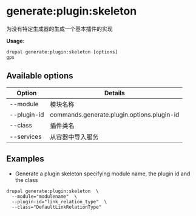 # generate:plugin:skeleton
为没有特定生成器的生成一个基本插件的实现

**Usage:**
```
drupal generate:plugin:skeleton [options]
gps
```

## Available options
Option | Details
-------|-------------
--module | 模块名称
--plugin-id | commands.generate.plugin.options.plugin-id
--class | 插件类名
--services | 从容器中导入服务

## Examples
* Generate a plugin skeleton specifying module name, the plugin id and the class
```
drupal generate:plugin:skeleton  \
  --module="modulename"  \
  --plugin-id="link_relation_type"  \
  --class="DefaultLinkRelationType"
```

